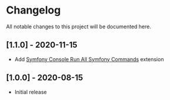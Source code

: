 # Changelog
All notable changes to this project will be documented here.

## [1.1.0] - 2020-11-15
- Add [Symfony Console Run All Symfony Commands](https://marketplace.visualstudio.com/items?itemName=nadim-vscode.symfony-super-console) extension

## [1.0.0] - 2020-08-15
- Initial release
